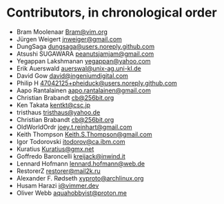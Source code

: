 # Contributors, in chronological order

* Bram Moolenaar <Bram@vim.org>
* Jürgen Weigert <jnweiger@gmail.com>
* DungSaga <dungsaga@users.noreply.github.com>
* Atsushi SUGAWARA <peanutsjamjam@gmail.com>
* Yegappan Lakshmanan <yegappan@yahoo.com>
* Erik Auerswald <auerswal@unix-ag.uni-kl.de>
* David Gow <david@ingeniumdigital.com>
* Philip H <47042125+pheiduck@users.noreply.github.com>
* Aapo Rantalainen <aapo.rantalainen@gmail.com>
* Christian Brabandt <cb@256bit.org>
* Ken Takata <kentkt@csc.jp>
* tristhaus <tristhaus@yahoo.de>
* Christian Brabandt <cb@256bit.org>
* OldWorldOrdr <joey.t.reinhart@gmail.com>
* Keith Thompson <Keith.S.Thompson@gmail.com>
* Igor Todorovski <itodorov@ca.ibm.com>
* Kuratius <Kuratius@gmx.net>
* Goffredo Baroncelli <kreijack@inwind.it>
* Lennard Hofmann <lennard.hofmann@web.de>
* RestorerZ <restorer@mail2k.ru>
* Alexander F. Rødseth <xyproto@archlinux.org>
* Husam Harazi <i@vimmer.dev>
* Oliver Webb <aquahobbyist@proton.me>
